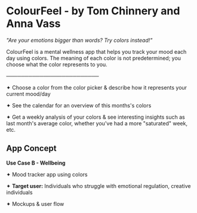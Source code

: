 # ColourFeel - by Tom Chinnery and Anna Vass

*"Are your emotions bigger than words? Try colors instead!"*

ColourFeel is a mental wellness app that helps you track your mood each day using colors. The meaning of each color is not predetermined; you choose what the color represents to you.

─────────────────────────

✦ Choose a color from the color picker & describe how it represents your current mood/day

✦ See the calendar for an overview of this months's colors

✦ Get a weekly analysis of your colors & see interesting insights such as last month's average color, whether you've had a more "saturated" week, etc.

## App Concept

**Use Case B - Wellbeing**

✦ Mood tracker app using colors

✦ **Target user:** Individuals who struggle with emotional regulation, creative individuals

✦ Mockups & user flow
